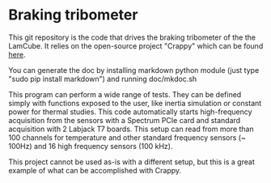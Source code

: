 Braking tribometer
===================

This git repository is the code that drives the braking tribometer
of the the LamCube. It relies on the open-source project "Crappy" which
can be found [here](https://github.com/LaboratoireMecaniqueLille/crappy).

You can generate the doc by installing markdown python module
(just type "sudo pip install markdown") and running doc/mkdoc.sh

This program can perform a wide range of tests. They can be defined simply
with functions exposed to the user, like inertia simulation or constant power
for thermal studies. This code automatically starts high-frequency acquisition
from the sensors with a Spectrum PCIe card and standard acquisition with 2
Labjack T7 boards. This setup can read from more than 100 channels for
temperature and other standard frequency sensors (~ 100Hz)
and 16 high frequency sensors (100 kHz).

This project cannot be used as-is with a different setup, but
this is a great example of what can be accomplished with Crappy.
